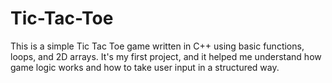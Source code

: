 # Tic-Tac-Toe
This is a simple Tic Tac Toe game written in C++ using basic functions, loops, and 2D arrays. It's my first project, and it helped me understand how game logic works and how to take user input in a structured way.

